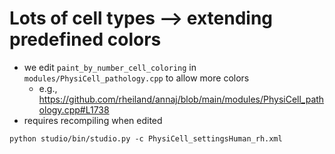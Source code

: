 # Lots of cell types --> extending predefined colors

* we edit `paint_by_number_cell_coloring` in `modules/PhysiCell_pathology.cpp` to allow more colors
  - e.g., https://github.com/rheiland/annaj/blob/main/modules/PhysiCell_pathology.cpp#L1738
* requires recompiling when edited

```
python studio/bin/studio.py -c PhysiCell_settingsHuman_rh.xml
```
